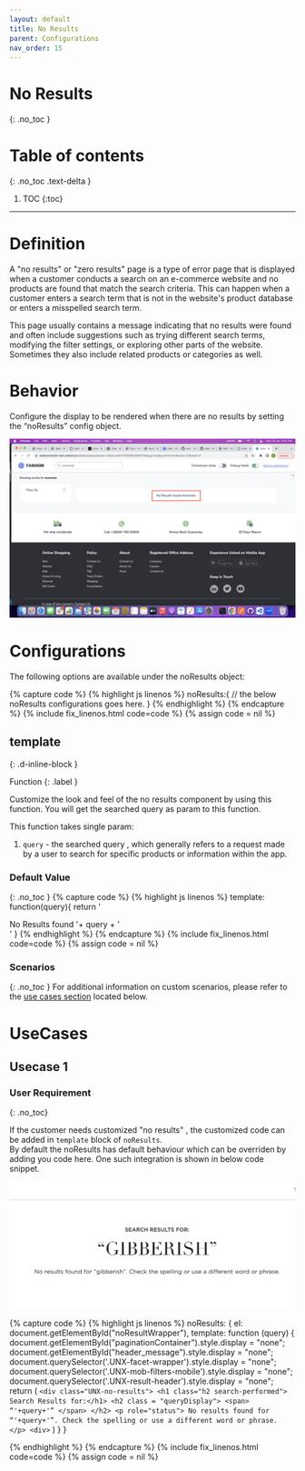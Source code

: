 ```yaml
---
layout: default
title: No Results
parent: Configurations
nav_order: 15
---
```


# No Results
{: .no_toc }

# Table of contents
{: .no_toc .text-delta }

1. TOC
{:toc}

---
# Definition

A "no results" or "zero results" page is a type of error page that is displayed when a customer conducts a search on an e-commerce website and no products are found that match the search criteria. This can happen when a customer enters a search term that is not in the website's product database or enters a misspelled search term.

This page usually contains a message indicating that no results were found and often include suggestions such as trying different search terms, modifying the filter settings, or exploring other parts of the website. Sometimes they also include related products or categories as well.

# Behavior

Configure the display to be rendered when there are no results by setting the “noResults” config object.

[![](../assets/noresults.png)](../assets/noresults.png)

# Configurations

The following options are available under the noResults object:  

{% capture code %}
{% highlight js linenos %}
noResults:{
// the below noResults configurations goes here.
}
{% endhighlight %}
{% endcapture %}
{% include fix_linenos.html code=code %}
{% assign code = nil %}

## template
{: .d-inline-block }

Function
{: .label }

Customize the look and feel of the no results component by using this function. You will get the searched query as param to this function.

This function takes single param:

1. `query` - the searched query , which generally refers to a request made by a user to search for specific products or information within the app.

### Default Value
{: .no_toc }
{% capture code %}
{% highlight js linenos %}
template: function(query){
    return '<div class="UNX-no-results"> No Results found '+ query + '</div>'
}
{% endhighlight %}
{% endcapture %}
{% include fix_linenos.html code=code %}
{% assign code = nil %}	
### Scenarios
{: .no_toc }
For additional information on custom scenarios, please refer to the [use cases section](#usecases) located below.

# UseCases
## Usecase 1

### User Requirement
{: .no_toc}

If the customer needs customized "no results" , the customized code can be added in `template` block of `noResults`.  
By default the noResults has default behaviour which can be overriden by adding you code here. One such integration is shown in below code snippet.

<img src="../assets/noResultsUsecase.png" width="800px">

{% capture code %}
{% highlight js linenos %}
noResults: {
        el: document.getElementById("noResultWrapper"),
        template: function (query) {
            document.getElementById("paginationContainer").style.display = "none";
            document.getElementById("header_message").style.display = "none";
            document.querySelector('.UNX-facet-wrapper').style.display = "none";
            document.querySelector('.UNX-mob-filters-mobile').style.display = "none"; 
            document.querySelector('.UNX-result-header').style.display = "none"; 
            return (
                `<div class="UNX-no-results">
                    <h1 class="h2 search-performed">
                        Search Results for:</h1>
                    <h2 class = "queryDisplay">
                    <span>
                        “'+query+'”
                    </span>
                    </h2>
                    <p role="status">
                        No results found for “'+query+'”. Check the spelling or use a different word or phrase.
                    </p>
                <div>`
                )
        }
}

{% endhighlight %}
{% endcapture %}
{% include fix_linenos.html code=code %}
{% assign code = nil %}
